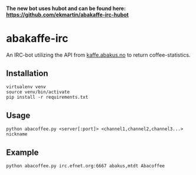 #### The new bot uses hubot and can be found here: https://github.com/ekmartin/abakaffe-irc-hubot

abakaffe-irc
============

An IRC-bot utilizing the API from [kaffe.abakus.no](http://kaffe.abakus.no) to return coffee-statistics. 

## Installation
	
	virtualenv venv
	source venv/bin/activate
	pip install -r requirements.txt
	
## Usage

	python abacoffee.py <server[:port]> <channel1,channel2,channel3...> nickname

## Example

	python abacoffee.py irc.efnet.org:6667 abakus,mtdt Abacoffee

